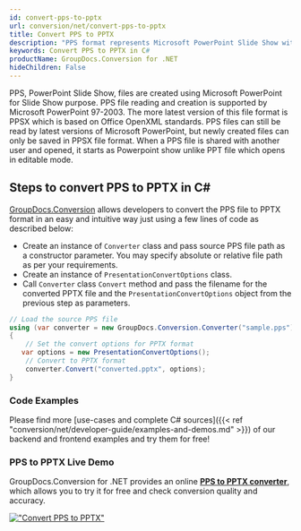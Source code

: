 ```yaml
---
id: convert-pps-to-pptx
url: conversion/net/convert-pps-to-pptx
title: Convert PPS to PPTX
description: "PPS format represents Microsoft PowerPoint Slide Show with .pps extension. Learn how to convert PPS to PPTX file programmatically in C# language using GroupDocs.Conversion for .NET library."
keywords: Convert PPS to PPTX in C#
productName: GroupDocs.Conversion for .NET
hideChildren: False
---
```


PPS, PowerPoint Slide Show, files are created using Microsoft PowerPoint for Slide Show purpose. PPS file reading and creation is supported by Microsoft PowerPoint 97-2003. The more latest version of this file format is PPSX which is based on Office OpenXML standards. PPS files can still be read by latest versions of Microsoft PowerPoint, but newly created files can only be saved in PPSX file format. When a PPS file is shared with another user and opened, it starts as Powerpoint show unlike PPT file which opens in editable mode. 

## Steps to convert PPS to PPTX in C#

[GroupDocs.Conversion](https://products.groupdocs.com/conversion/net) allows developers to convert the PPS file to PPTX format in an easy and intuitive way just using a few lines of code as described below:

* Create an instance of `Converter` class and pass source PPS file path as a constructor parameter. You may specify absolute or relative file path as per your requirements. 
* Create an instance of `PresentationConvertOptions` class.
* Call `Converter` class `Convert` method and pass the filename for the converted PPTX file and the `PresentationConvertOptions` object from the previous step as parameters.

```csharp
// Load the source PPS file
using (var converter = new GroupDocs.Conversion.Converter("sample.pps"))
{
    // Set the convert options for PPTX format
   var options = new PresentationConvertOptions();
    // Convert to PPTX format
    converter.Convert("converted.pptx", options);
}
```

### Code Examples

Please find more [use-cases and complete C# sources]({{< ref "conversion/net/developer-guide/examples-and-demos.md" >}}) of our backend and frontend examples and try them for free!

### PPS to PPTX Live Demo

GroupDocs.Conversion for .NET provides an online [**PPS to PPTX converter**](https://products.groupdocs.app/conversion/pps-to-pptx), which allows you to try it for free and check conversion quality and accuracy.

[!["Convert PPS to PPTX"](conversion/net/images/convert-to-pptx/convert-pps-to-pptx.png)](https://products.groupdocs.app/conversion/pps-to-pptx)